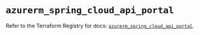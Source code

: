 # `azurerm_spring_cloud_api_portal`

Refer to the Terraform Registry for docs: [`azurerm_spring_cloud_api_portal`](https://registry.terraform.io/providers/hashicorp/azurerm/4.8.0/docs/resources/spring_cloud_api_portal).
